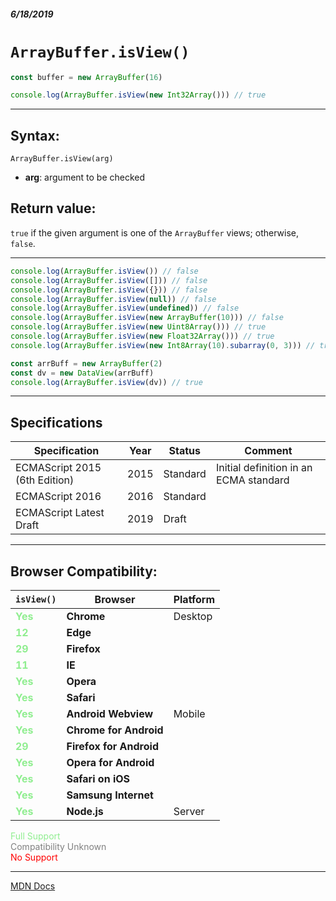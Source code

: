 ##### 6/18/2019
# `ArrayBuffer.isView()`

```js
const buffer = new ArrayBuffer(16)

console.log(ArrayBuffer.isView(new Int32Array())) // true
```

---

## Syntax:
`ArrayBuffer.isView(arg)`

* **arg**: argument to be checked 

## Return value:
`true` if the given argument is one of the `ArrayBuffer` views; otherwise, `false`.

---

```js
console.log(ArrayBuffer.isView()) // false
console.log(ArrayBuffer.isView([])) // false
console.log(ArrayBuffer.isView({})) // false
console.log(ArrayBuffer.isView(null)) // false
console.log(ArrayBuffer.isView(undefined)) // false
console.log(ArrayBuffer.isView(new ArrayBuffer(10))) // false
console.log(ArrayBuffer.isView(new Uint8Array())) // true
console.log(ArrayBuffer.isView(new Float32Array())) // true
console.log(ArrayBuffer.isView(new Int8Array(10).subarray(0, 3))) // true

const arrBuff = new ArrayBuffer(2)
const dv = new DataView(arrBuff)
console.log(ArrayBuffer.isView(dv)) // true
```

---

## Specifications
| Specification | Year | Status | Comment |
|---|---|---|---|
| ECMAScript 2015 (6th Edition) | 2015 | Standard | Initial definition in an ECMA standard |
| ECMAScript 2016 | 2016 | Standard |  |
| ECMAScript Latest Draft | 2019 | Draft |  |

---

## Browser Compatibility:
| `isView()` | Browser | Platform |
|---|---|---|
| <span style="color: lightgreen">**Yes**</span> | **Chrome** | Desktop | 
| <span style="color: lightgreen">**12**</span> | **Edge** || 
| <span style="color: lightgreen">**29**</span> | **Firefox** || 
| <span style="color: lightgreen">**11**</span> | **IE** || 
| <span style="color: lightgreen">**Yes**</span> | **Opera** || 
| <span style="color: lightgreen">**Yes**</span> | **Safari** || 
| <span style="color: lightgreen">**Yes**</span> | **Android Webview** | Mobile | 
| <span style="color: lightgreen">**Yes**</span> | **Chrome for Android** || 
| <span style="color: lightgreen">**29**</span> | **Firefox for Android** || 
| <span style="color: lightgreen">**Yes**</span> | **Opera for Android** || 
| <span style="color: lightgreen">**Yes**</span> | **Safari on iOS** || 
| <span style="color: lightgreen">**Yes**</span> | **Samsung Internet** || 
| <span style="color: lightgreen">**Yes**</span> | **Node.js** | Server | 

<span style="color: lightgreen">Full Support</span>  
<span style="color: grey">Compatibility Unknown</span>  
<span style="color: red">No Support</span>

---

[MDN Docs](https://developer.mozilla.org/en-US/docs/Web/JavaScript/Reference/Global_Objects/ArrayBuffer/isView)